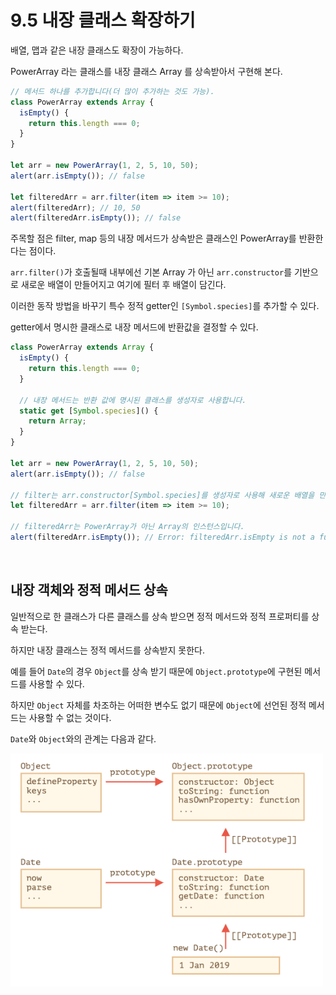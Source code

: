 # 9.5 내장 클래스 확장하기
배열, 맵과 같은 내장 클래스도 확장이 가능하다. 

PowerArray 라는 클래스를 내장 클래스 Array 를 상속받아서 구현해 본다. 

```js
// 메서드 하나를 추가합니다(더 많이 추가하는 것도 가능).
class PowerArray extends Array {
  isEmpty() {
    return this.length === 0;
  }
}

let arr = new PowerArray(1, 2, 5, 10, 50);
alert(arr.isEmpty()); // false

let filteredArr = arr.filter(item => item >= 10);
alert(filteredArr); // 10, 50
alert(filteredArr.isEmpty()); // false
```

주목할 점은 filter, map 등의 내장 메서드가 상속받은 클래스인 PowerArray를 반환한다는 점이다. 

`arr.filter()`가 호출될때 내부에선 기본 Array 가 아닌 `arr.constructor`를 기반으로 새로운 배열이 만들어지고 여기에 필터 후 배열이 담긴다. 

이러한 동작 방법을 바꾸기 특수 정적 getter인 `[Symbol.species]`를 추가할 수 있다. 

getter에서 명시한 클래스로 내장 메서드에 반환값을 결정할 수 있다. 

```js
class PowerArray extends Array {
  isEmpty() {
    return this.length === 0;
  }

  // 내장 메서드는 반환 값에 명시된 클래스를 생성자로 사용합니다.
  static get [Symbol.species]() {
    return Array;
  }
}

let arr = new PowerArray(1, 2, 5, 10, 50);
alert(arr.isEmpty()); // false

// filter는 arr.constructor[Symbol.species]를 생성자로 사용해 새로운 배열을 만듭니다.
let filteredArr = arr.filter(item => item >= 10);

// filteredArr는 PowerArray가 아닌 Array의 인스턴스입니다.
alert(filteredArr.isEmpty()); // Error: filteredArr.isEmpty is not a function
```

<br/>

## 내장 객체와 정적 메서드 상속
일반적으로 한 클래스가 다른 클래스를 상속 받으면 정적 메서드와 정적 프로퍼티를 상속 받는다. 

하지만 내장 클래스는 정적 메서드를 상속받지 못한다. 

예를 들어 `Date`의 경우 `Object`를 상속 받기 때문에 `Object.prototype`에 구현된 메서드를 사용할 수 있다.

하지만 `Object` 자체를 차조하는 어떠한 변수도 없기 때문에 `Object`에 선언된 정적 메서드는 사용할 수 없는 것이다. 

`Date`와 `Object`와의 관계는 다음과 같다. 

<img src="imgs/9-4.png" width="500">